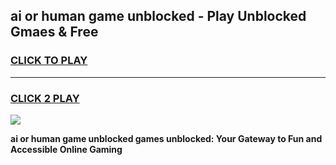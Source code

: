 
## ai or human game unblocked - Play Unblocked Gmaes & Free
<h3>
<a href="https://news.freeplayer.one?title=ai_or_human_game_unblocked&ref=16F">CLICK TO PLAY</a></h3>
<hr>

<h3>
<a href="https://news.freeplayer.one?title=ai_or_human_game_unblocked&ref=16F">CLICK 2 PLAY</a>
  
</h3>

<a href="https://news.freeplayer.one?title=ai_or_human_game_unblocked&ref=16F/"><img src="https://clearcache.store/games.png"></a>


**ai or human game unblocked games unblocked: Your Gateway to Fun and Accessible Online Gaming**
